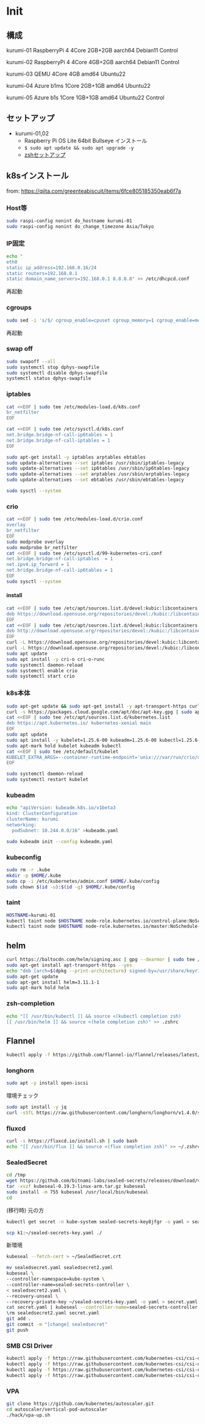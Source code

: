 # Init

## 構成

 kurumi-01 RaspberryPi 4 4Core 2GB+2GB aarch64 Debian11  Control
 
 kurumi-02 RaspberryPi 4 4Core 4GB+2GB aarch64 Debian11  Control
 
 kurumi-03 QEMU          4Core 4GB amd64   Ubuntu22
 
 kurumi-04 Azure b1ms    1Core 2GB+1GB amd64   Ubuntu22
 
 kurumi-05 Azure b1s     1Core 1GB+1GB amd64   Ubuntu22  Control
 
## セットアップ

- kurumi-01,02
    - Raspberry Pi OS Lite 64bit Bullseye インストール
    - ```$ sudo apt update && sudo apt upgrade -y```
    - [zshセットアップ](https://github.com/walnuts1018/zsh_on_Debian)

## k8sインストール
from: https://qiita.com/greenteabiscuit/items/6fce805185350eab6f7a
### Host等
```bash
sudo raspi-config nonint do_hostname kurumi-01
sudo raspi-config nonint do_change_timezone Asia/Tokyo
```

### IP固定
```bash
echo "
eth0
static ip_address=192.168.0.16/24
static routers=192.168.0.1
static domain_name_servers=192.168.0.1 8.8.8.8" >> /etc/dhcpcd.conf
```

再起動

### cgroups
```bash
sudo sed -i 's/$/ cgroup_enable=cpuset cgroup_memory=1 cgroup_enable=memory/g' /boot/cmdline.txt
```
再起動

### swap off
```bash
sudo swapoff --all
sudo systemctl stop dphys-swapfile
sudo systemctl disable dphys-swapfile
systemctl status dphys-swapfile
```

### iptables
```bash
cat <<EOF | sudo tee /etc/modules-load.d/k8s.conf
br_netfilter
EOF

cat <<EOF | sudo tee /etc/sysctl.d/k8s.conf
net.bridge.bridge-nf-call-ip6tables = 1
net.bridge.bridge-nf-call-iptables = 1
EOF

sudo apt-get install -y iptables arptables ebtables
sudo update-alternatives --set iptables /usr/sbin/iptables-legacy
sudo update-alternatives --set ip6tables /usr/sbin/ip6tables-legacy
sudo update-alternatives --set arptables /usr/sbin/arptables-legacy
sudo update-alternatives --set ebtables /usr/sbin/ebtables-legacy

sudo sysctl --system
```

### crio
```bash
cat <<EOF | sudo tee /etc/modules-load.d/crio.conf
overlay
br_netfilter
EOF
sudo modprobe overlay
sudo modprobe br_netfilter
cat <<EOF | sudo tee /etc/sysctl.d/99-kubernetes-cri.conf
net.bridge.bridge-nf-call-iptables  = 1
net.ipv4.ip_forward = 1
net.bridge.bridge-nf-call-ip6tables = 1
EOF
sudo sysctl --system
```
#### install
```bash
cat <<EOF | sudo tee /etc/apt/sources.list.d/devel:kubic:libcontainers:stable.list
deb https://download.opensuse.org/repositories/devel:/kubic:/libcontainers:/stable/Raspbian_10/ /
EOF
cat <<EOF | sudo tee /etc/apt/sources.list.d/devel:kubic:libcontainers:stable:cri-o:1.25.list
deb http://download.opensuse.org/repositories/devel:/kubic:/libcontainers:/stable:/cri-o:/1.25/Raspbian_11/ /
EOF
curl -L https://download.opensuse.org/repositories/devel:kubic:libcontainers:stable:cri-o:1.25/Raspbian_11/Release.key | sudo apt-key --keyring /etc/apt/trusted.gpg.d/libcontainers.gpg add -
curl -L https://download.opensuse.org/repositories/devel:/kubic:/libcontainers:/stable/Raspbian_10/Release.key | sudo apt-key --keyring /etc/apt/trusted.gpg.d/libcontainers.gpg add -
sudo apt update
sudo apt install -y cri-o cri-o-runc
sudo systemctl daemon-reload
sudo systemctl enable crio
sudo systemctl start crio
```

### k8s本体
```bash
sudo apt-get update && sudo apt-get install -y apt-transport-https curl
curl -s https://packages.cloud.google.com/apt/doc/apt-key.gpg | sudo apt-key add -
cat <<EOF | sudo tee /etc/apt/sources.list.d/kubernetes.list
deb https://apt.kubernetes.io/ kubernetes-xenial main
EOF
sudo apt update
sudo apt install -y kubelet=1.25.6-00 kubeadm=1.25.6-00 kubectl=1.25.6-00
sudo apt-mark hold kubelet kubeadm kubectl
cat <<EOF | sudo tee /etc/default/kubelet
KUBELET_EXTRA_ARGS=--container-runtime-endpoint='unix:///var/run/crio/crio.sock'
EOF
```

```bash
sudo systemctl daemon-reload
sudo systemctl restart kubelet
```

### kubeadm
```bash
echo "apiVersion: kubeadm.k8s.io/v1beta3
kind: ClusterConfiguration
clusterName: kurumi
networking:
  podSubnet: 10.244.0.0/16" >kubeadm.yaml

sudo kubeadm init --config kubeadm.yaml
```

### kubeconfig
```bash
sudo rm -r .kube
mkdir -p $HOME/.kube
sudo cp -i /etc/kubernetes/admin.conf $HOME/.kube/config
sudo chown $(id -u):$(id -g) $HOME/.kube/config
```

### taint
```bash
HOSTNAME=kurumi-01
kubectl taint node $HOSTNAME node-role.kubernetes.io/control-plane:NoSchedule-
kubectl taint node $HOSTNAME node-role.kubernetes.io/master:NoSchedule-
```

## helm
```bash
curl https://baltocdn.com/helm/signing.asc | gpg --dearmor | sudo tee /usr/share/keyrings/helm.gpg > /dev/null
sudo apt-get install apt-transport-https --yes
echo "deb [arch=$(dpkg --print-architecture) signed-by=/usr/share/keyrings/helm.gpg] https://baltocdn.com/helm/stable/debian/ all main" | sudo tee /etc/apt/sources.list.d/helm-stable-debian.list
sudo apt-get update
sudo apt-get install helm=3.11.1-1
sudo apt-mark hold helm
```

### zsh-completion
```bash
echo "[[ /usr/bin/kubectl ]] && source <(kubectl completion zsh)
[[ /usr/bin/helm ]] && source <(helm completion zsh)" >> .zshrc
```

## Flannel
```bash
kubectl apply -f https://github.com/flannel-io/flannel/releases/latest/download/kube-flannel.yml
```

### longhorn
```bash
sudo apt -y install open-iscsi
```

環境チェック
```bash
sudo apt install -y jq
curl -sSfL https://raw.githubusercontent.com/longhorn/longhorn/v1.4.0/scripts/environment_check.sh | bash
```

<!-- 
### argocd 
```bash
git clone git@github.com:walnuts1018/infra.git
cd infra/k8s/init/
kubectl apply -f ./argocd/namespace.yaml
kubectl apply -n argocd -f ./argocd/install.yaml

kubectl apply -f ./applications-deployer.yaml
```
#### argocd cli
```bash
cd /tmp
curl -sSL -o argocd-linux-arm64 https://github.com/argoproj/argo-cd/releases/latest/download/argocd-linux-arm64
sudo install -m 555 argocd-linux-arm64 /usr/local/bin/argocd
\rm argocd-linux-arm64
cd
```
--->

### fluxcd

```bash
curl -s https://fluxcd.io/install.sh | sudo bash
echo "[[ /usr/bin/flux ]] && source <(flux completion zsh)" >> ~/.zshrc
```

### SealedSecret

```bash
cd /tmp
wget https://github.com/bitnami-labs/sealed-secrets/releases/download/v0.19.3/kubeseal-0.19.3-linux-arm.tar.gz
tar -xvzf kubeseal-0.19.3-linux-arm.tar.gz kubeseal
sudo install -m 755 kubeseal /usr/local/bin/kubeseal
cd 
```

(移行時)
元の方
```bash
kubectl get secret -n kube-system sealed-secrets-key8jfgr -o yaml > sealed-secrets-key.yaml

scp k1:~/sealed-secrets-key.yaml ./
```
新環境
```bash
kubeseal --fetch-cert > ~/SealedSecret.crt
```

```bash
mv sealedsecret.yaml sealedsecret2.yaml
kubeseal \
--controller-namespace=kube-system \
--controller-name=sealed-secrets-controller \
< sealedsecret2.yaml \
--recovery-unseal \
--recovery-private-key ~/sealed-secrets-key.yaml -o yaml > secret.yaml
cat secret.yaml | kubeseal --controller-name=sealed-secrets-controller --controller-namespace=kube-system --cert ~/SealedSecret.crt -w sealedsecret.yaml
\rm sealedsecret2.yaml secret.yaml
git add .
git commit -m "[change] sealedsecret"
git push
```

### SMB CSI Driver

```bash
kubectl apply -f https://raw.githubusercontent.com/kubernetes-csi/csi-driver-smb/master/deploy/v1.9.0/rbac-csi-smb.yaml
kubectl apply -f https://raw.githubusercontent.com/kubernetes-csi/csi-driver-smb/master/deploy/v1.9.0/csi-smb-driver.yaml
kubectl apply -f https://raw.githubusercontent.com/kubernetes-csi/csi-driver-smb/master/deploy/v1.9.0/csi-smb-controller.yaml
kubectl apply -f https://raw.githubusercontent.com/kubernetes-csi/csi-driver-smb/master/deploy/v1.9.0/csi-smb-node.yaml
```

### VPA

```bash
git clone https://github.com/kubernetes/autoscaler.git
cd autoscaler/vertical-pod-autoscaler
./hack/vpa-up.sh
```
